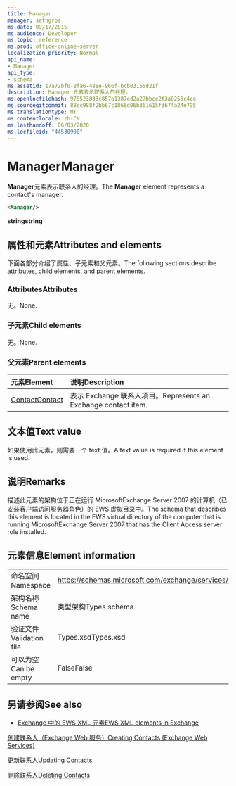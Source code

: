 ```yaml
---
title: Manager
manager: sethgros
ms.date: 09/17/2015
ms.audience: Developer
ms.topic: reference
ms.prod: office-online-server
localization_priority: Normal
api_name:
- Manager
api_type:
- schema
ms.assetid: 17a72bf0-8fa6-488e-966f-bcb03155d21f
description: Manager 元素表示联系人的经理。
ms.openlocfilehash: 978523833c857a1387ed2a27bbce2f3a0258c4ce
ms.sourcegitcommit: 88ec988f2bb67c1866d06b361615f3674a24e795
ms.translationtype: MT
ms.contentlocale: zh-CN
ms.lasthandoff: 06/03/2020
ms.locfileid: "44530900"
---
```

# <a name="manager"></a><span data-ttu-id="cab9f-103">Manager</span><span class="sxs-lookup"><span data-stu-id="cab9f-103">Manager</span></span>

<span data-ttu-id="cab9f-104">**Manager**元素表示联系人的经理。</span><span class="sxs-lookup"><span data-stu-id="cab9f-104">The **Manager** element represents a contact's manager.</span></span> 
  
```xml
<Manager/>
```

 <span data-ttu-id="cab9f-105">**string**</span><span class="sxs-lookup"><span data-stu-id="cab9f-105">**string**</span></span>
## <a name="attributes-and-elements"></a><span data-ttu-id="cab9f-106">属性和元素</span><span class="sxs-lookup"><span data-stu-id="cab9f-106">Attributes and elements</span></span>

<span data-ttu-id="cab9f-107">下面各部分介绍了属性、子元素和父元素。</span><span class="sxs-lookup"><span data-stu-id="cab9f-107">The following sections describe attributes, child elements, and parent elements.</span></span>
  
### <a name="attributes"></a><span data-ttu-id="cab9f-108">Attributes</span><span class="sxs-lookup"><span data-stu-id="cab9f-108">Attributes</span></span>

<span data-ttu-id="cab9f-109">无。</span><span class="sxs-lookup"><span data-stu-id="cab9f-109">None.</span></span>
  
### <a name="child-elements"></a><span data-ttu-id="cab9f-110">子元素</span><span class="sxs-lookup"><span data-stu-id="cab9f-110">Child elements</span></span>

<span data-ttu-id="cab9f-111">无。</span><span class="sxs-lookup"><span data-stu-id="cab9f-111">None.</span></span>
  
### <a name="parent-elements"></a><span data-ttu-id="cab9f-112">父元素</span><span class="sxs-lookup"><span data-stu-id="cab9f-112">Parent elements</span></span>

|<span data-ttu-id="cab9f-113">**元素**</span><span class="sxs-lookup"><span data-stu-id="cab9f-113">**Element**</span></span>|<span data-ttu-id="cab9f-114">**说明**</span><span class="sxs-lookup"><span data-stu-id="cab9f-114">**Description**</span></span>|
|:-----|:-----|
|[<span data-ttu-id="cab9f-115">Contact</span><span class="sxs-lookup"><span data-stu-id="cab9f-115">Contact</span></span>](contact.md) <br/> |<span data-ttu-id="cab9f-116">表示 Exchange 联系人项目。</span><span class="sxs-lookup"><span data-stu-id="cab9f-116">Represents an Exchange contact item.</span></span>  <br/> |
   
## <a name="text-value"></a><span data-ttu-id="cab9f-117">文本值</span><span class="sxs-lookup"><span data-stu-id="cab9f-117">Text value</span></span>

<span data-ttu-id="cab9f-118">如果使用此元素，则需要一个 text 值。</span><span class="sxs-lookup"><span data-stu-id="cab9f-118">A text value is required if this element is used.</span></span>
  
## <a name="remarks"></a><span data-ttu-id="cab9f-119">说明</span><span class="sxs-lookup"><span data-stu-id="cab9f-119">Remarks</span></span>

<span data-ttu-id="cab9f-120">描述此元素的架构位于正在运行 MicrosoftExchange Server 2007 的计算机（已安装客户端访问服务器角色）的 EWS 虚拟目录中。</span><span class="sxs-lookup"><span data-stu-id="cab9f-120">The schema that describes this element is located in the EWS virtual directory of the computer that is running MicrosoftExchange Server 2007 that has the Client Access server role installed.</span></span>
  
## <a name="element-information"></a><span data-ttu-id="cab9f-121">元素信息</span><span class="sxs-lookup"><span data-stu-id="cab9f-121">Element information</span></span>

|||
|:-----|:-----|
|<span data-ttu-id="cab9f-122">命名空间</span><span class="sxs-lookup"><span data-stu-id="cab9f-122">Namespace</span></span>  <br/> |https://schemas.microsoft.com/exchange/services/2006/types  <br/> |
|<span data-ttu-id="cab9f-123">架构名称</span><span class="sxs-lookup"><span data-stu-id="cab9f-123">Schema name</span></span>  <br/> |<span data-ttu-id="cab9f-124">类型架构</span><span class="sxs-lookup"><span data-stu-id="cab9f-124">Types schema</span></span>  <br/> |
|<span data-ttu-id="cab9f-125">验证文件</span><span class="sxs-lookup"><span data-stu-id="cab9f-125">Validation file</span></span>  <br/> |<span data-ttu-id="cab9f-126">Types.xsd</span><span class="sxs-lookup"><span data-stu-id="cab9f-126">Types.xsd</span></span>  <br/> |
|<span data-ttu-id="cab9f-127">可以为空</span><span class="sxs-lookup"><span data-stu-id="cab9f-127">Can be empty</span></span>  <br/> |<span data-ttu-id="cab9f-128">False</span><span class="sxs-lookup"><span data-stu-id="cab9f-128">False</span></span>  <br/> |
   
## <a name="see-also"></a><span data-ttu-id="cab9f-129">另请参阅</span><span class="sxs-lookup"><span data-stu-id="cab9f-129">See also</span></span>



- [<span data-ttu-id="cab9f-130">Exchange 中的 EWS XML 元素</span><span class="sxs-lookup"><span data-stu-id="cab9f-130">EWS XML elements in Exchange</span></span>](ews-xml-elements-in-exchange.md)


[<span data-ttu-id="cab9f-131">创建联系人（Exchange Web 服务）</span><span class="sxs-lookup"><span data-stu-id="cab9f-131">Creating Contacts (Exchange Web Services)</span></span>](https://msdn.microsoft.com/library/4845917e-70d1-481c-bbd7-011ec6571789%28Office.15%29.aspx)
  
[<span data-ttu-id="cab9f-132">更新联系人</span><span class="sxs-lookup"><span data-stu-id="cab9f-132">Updating Contacts</span></span>](https://msdn.microsoft.com/library/9a865953-b94a-4229-b632-2dee433314be%28Office.15%29.aspx)
  
[<span data-ttu-id="cab9f-133">删除联系人</span><span class="sxs-lookup"><span data-stu-id="cab9f-133">Deleting Contacts</span></span>](https://msdn.microsoft.com/library/fcc3dc84-cd3e-455e-a1a7-ae6921c9b588%28Office.15%29.aspx)

